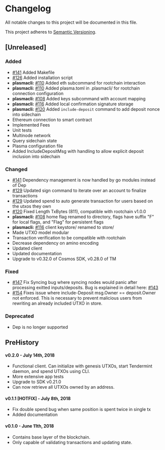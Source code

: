 # Changelog
All notable changes to this project will be documented in this file.

This project adheres to [Semantic Versioning](https://semver.org/spec/v2.0.0.html).

## [Unreleased]
### Added
- [\#141](https://github.com/FourthState/plasma-mvp-sidechain/pull/141) Added Makefile
- [\#126](https://github.com/FourthState/plasma-mvp-sidechain/pull/126) Added installation script
- **plasmacli:** [\#110](https://github.com/FourthState/plasma-mvp-sidechain/pull/110) Added eth subcommand for rootchain interaction
- **plasmacli:** [\#110](https://github.com/FourthState/plasma-mvp-sidechain/pull/110) Added plasma.toml in .plasmacli/ for rootchain connection configuration
- **plasmacli:** [\#108](https://github.com/FourthState/plasma-mvp-sidechain/pull/108) Added keys subcommand with account mapping
- **plasmacli:** [\#116](https://github.com/FourthState/plasma-mvp-sidechain/pull/116) Added local confirmation signature storage
- **plasmacli:** [\#120](https://github.com/FourthState/plasma-mvp-sidechain/pull/120) Added `include-deposit` command to add deposit nonce into sidechain
- Ethereum connection to smart contract
- Implemented Fees
- Unit tests
- Multinode network
- Query sidechain state
- Plasma configuration file
- Added IncludeDepositMsg with handling to allow explicit deposit inclusion into sidechain
### Changed
- [\#141](https://github.com/FourthState/plasma-mvp-sidechain/pull/141) Dependency management is now handled by go modules instead of Dep
- [\#129](https://github.com/FourthState/plasma-mvp-sidechain/pull/129) Updated sign command to iterate over an account to finalize transactions
- [\#129](https://github.com/FourthState/plasma-mvp-sidechain/pull/129) Updated spend to auto generate transaction for users based on the utxos they own
- [\#120](https://github.com/FourthState/plasma-mvp-sidechain/pull/118) Fixed Length TxBytes (811), compatible with rootchain v1.0.0
- **plasmacli:** [\#108](https://github.com/FourthState/plasma-mvp-sidechain/pull/108) home flag renamed to directory, flags have suffix "F" for local flags, and "Flag" for persistent flags
- **plasmacli:** [\#116](https://github.com/FourthState/plasma-mvp-sidechain/pull/116) client keystore/ renamed to store/
- Made UTXO model modular
- Transaction verification to be compatible with rootchain
- Decrease dependency on amino encoding
- Updated client
- Updated documentation
- Upgrade to v0.32.0 of Cosmos SDK, v0.28.0 of TM
### Fixed
- [\#147](https://github.com/FourthState/plasma-mvp-sidechain/pull/147) Fix Syncing bug where syncing nodes would panic after processing exitted inputs/deposits. Bug is explained in detail here: [\#143](https://github.com/FourthState/plasma-mvp-sidechain/issues/143)
- [\#154](https://github.com/FourthState/plasma-mvp-sidechain/pull/154) Fixes issue where include-Deposit msg.Owner == deposit.Owner not enforced. This is necessary to prevent malicious users from rewriting an already included UTXO in store.
### Deprecated 
- Dep is no longer supported

## PreHistory

#### v0.2.0 - July 14th, 2018
- Functional client. Can initialize with genesis UTXOs, start Tendermint daemon, and spend UTXOs using CLI.
- More extensive app tests
- Upgrade to SDK v0.21.0
- Can now retrieve all UTXOs owned by an address.

#### v0.1.1 [HOTFIX] - July 8th, 2018 
- Fix double spend bug when same position is spent twice in single tx
- Added documentation

#### v0.1.0 - June 11th, 2018
- Contains base layer of the blockchain.
- Only capable of validating transactions and updating state.


